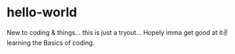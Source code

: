 # hello-world
New to coding &amp; things... this is just a tryout... Hopely imma get good at it✌ learning the Basics of coding.
